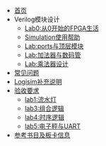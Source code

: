 * [首页](/)
* Verilog模块设计
	* [Lab0:从0开始的FPGA生活](/module/begin)
	* [Simulation使用帮助](/module/simulation_help) 
	* [Lab:ports与顶层模块](/module/ports)
	* [Lab:加法器与数码管](/module/adder)
	* [Lab:乘法器设计](/module/unsigned_multiplier) 
* [常见问题](faq)
* [Logisim补充说明](/module/qna/Lab1QnA)
* [验收要求](grading)
    * [lab1:流水灯](/module/led)
    * [lab3:组合逻辑](/module/combine_logic)
    * [lab4:时序逻辑]()
    * [lab5:电子秤与UART](/module/uart)
* [参考书目及板卡信息](reference)
